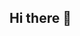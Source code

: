 ## Hi there 👋

<!--
**Chaves31/Chaves31** is a ✨ _special_ ✨ repository because its `README.md` (this file) appears on your GitHub profile.

👋 Hello! / ¡Hola!

I'm a passionate and responsible Full Stack Developer with a strong interest in .NET technologies, web development, and front-end design.

I’m currently in my final year of the Bachelor’s Degree in Computer Science and Multimedia Technology at the University of Costa Rica, where I’ve worked on several academic projects that demonstrate my creativity, teamwork, and commitment to learning.

🎓 University Projects:

A hotel management platform built with .NET for client registration, room management, and reservations.

A calendar web application that helps users organize and track their tasks.

A web platform for freelance stylists and clients, allowing online booking with date and time options.

🛠️ Skills:

Programming & Development: PHP, Java, JavaScript, .NET, C#, HTML, CSS, Bootstrap, Tailwind CSS, React, Laravel, Node.js

Database & Tools: MySQL, Oracle, HeidiSQL

Version Control & Deployment: Git, GitHub, NPM, Composer, ViteJS, Netlify, Vercel, AWS

CMS: WordPress

🚀 I’m eager to continue learning and contribute to real-world projects. I am available and actively looking for job opportunities where I can grow professionally and help companies reach their goals through technology.

_______________________________________________________________________________________________________________________________________________________________________________________________________________

Soy un Desarrollador Full Stack apasionado y responsable, con un fuerte interés en las tecnologías .NET, el desarrollo web y el diseño front-end.

Actualmente curso el último año de la carrera de Informática y Tecnología en Multimedia en la Universidad de Costa Rica, donde he trabajado en varios proyectos académicos que reflejan mi creatividad, trabajo en equipo y compromiso con el aprendizaje.

🎓 Proyectos Universitarios:

Una plataforma de gestión hotelera desarrollada en .NET para registrar clientes, gestionar habitaciones y realizar reservaciones.

Una aplicación web tipo calendario para organizar y registrar tareas diarias.

Una plataforma web para estilistas emprendedores y clientes, que permite agendar citas en línea por fecha y hora.

🛠️ Tecnologías y Herramientas:

Programación y Desarrollo: PHP, Java, JavaScript, .NET, C#, HTML, CSS, Bootstrap, Tailwind CSS, React, Laravel, Node.js

Bases de Datos y Herramientas: MySQL, Oracle, HeidiSQL

Control de Versiones y Despliegue: Git, GitHub, NPM, Composer, ViteJS, Netlify, Vercel, AWS

CMS: WordPress

🚀 Estoy listo para seguir aprendiendo y aportar en proyectos reales. Actualmente me encuentro disponible y en búsqueda activa de una oportunidad laboral donde pueda crecer profesionalmente y contribuir al logro de objetivos con tecnología.
